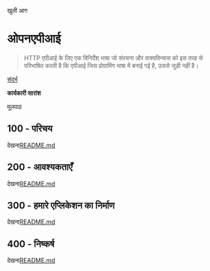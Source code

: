 खुली आग

# ओपनएपीआई

> HTTP एपीआई के लिए एक विनिर्देश भाषा जो संरचना और वाक्यविन्यास को इस तरह से परिभाषित करती है कि एपीआई जिस प्रोग्रामिंग भाषा में बनाई गई है, उससे जुड़ी नहीं है।

[संदर्भ](./REFERENCES.md)

**कार्यकारी सारांश**

मूलपाठ

## 100 - परिचय

देखना[README.md](./100/README.md)

## 200 - आवश्यकताएँ

देखना[README.md](./200/README.md)

## 300 - हमारे एप्लिकेशन का निर्माण

देखना[README.md](./300/README.md)

## 400 - निष्कर्ष

देखना[README.md](./400/README.md)
